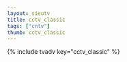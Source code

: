 ```yaml
--- 
layout: sieutv
title: cctv_classic
tags: ["cntv"]
thumb: cctv_classic
---
```

{% include tvadv key="cctv_classic" %}
